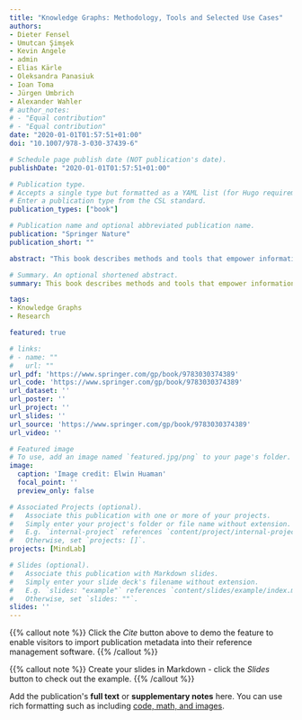 ```yaml
---
title: "Knowledge Graphs: Methodology, Tools and Selected Use Cases"
authors:
- Dieter Fensel
- Umutcan Şimşek
- Kevin Angele
- admin
- Elias Kärle
- Oleksandra Panasiuk
- Ioan Toma
- Jürgen Umbrich
- Alexander Wahler
# author_notes:
# - "Equal contribution"
# - "Equal contribution"
date: "2020-01-01T01:57:51+01:00"
doi: "10.1007/978-3-030-37439-6"

# Schedule page publish date (NOT publication's date).
publishDate: "2020-01-01T01:57:51+01:00"

# Publication type.
# Accepts a single type but formatted as a YAML list (for Hugo requirements).
# Enter a publication type from the CSL standard.
publication_types: ["book"]

# Publication name and optional abbreviated publication name.
publication: "Springer Nature"
publication_short: ""

abstract: "This book describes methods and tools that empower information providers to build and maintain knowledge graphs, including those for manual, semi-automatic, and automatic construction; implementation; and validation and verification of semantic annotations and their integration into knowledge graphs. It also presents lifecycle-based approaches for semi-automatic and automatic curation of these graphs, such as approaches for assessment, error correction, and enrichment of knowledge graphs with other static and dynamic resources. Chapter 1 defines knowledge graphs, focusing on the impact of various approaches rather than mathematical precision. Chapter 2 details how knowledge graphs are built, implemented, maintained, and deployed. Chapter 3 then introduces relevant application layers that can be built on top of such knowledge graphs, and explains how inference can be used to define views on such graphs, making it a useful resource for open and service-oriented dialog systems. Chapter 4 discusses applications of knowledge graph technologies for e-tourism and use cases for other verticals. Lastly, Chapter 5 provides a summary and sketches directions for future work. The additional appendix introduces an abstract syntax and semantics for domain specifications that are used to adapt schema. org to specific domains and tasks. To illustrate the practical use of the approaches presented, the book discusses several pilots with a focus on conversational interfaces, describing how to exploit knowledge graphs for e-marketing and e-commerce. It is intended for advanced professionals and researchers requiring a brief introduction."

# Summary. An optional shortened abstract.
summary: This book describes methods and tools that empower information providers to build and maintain knowledge graphs.

tags:
- Knowledge Graphs
- Research

featured: true

# links:
# - name: ""
#   url: ""
url_pdf: 'https://www.springer.com/gp/book/9783030374389'
url_code: 'https://www.springer.com/gp/book/9783030374389'
url_dataset: ''
url_poster: ''
url_project: ''
url_slides: ''
url_source: 'https://www.springer.com/gp/book/9783030374389'
url_video: ''

# Featured image
# To use, add an image named `featured.jpg/png` to your page's folder. 
image:
  caption: 'Image credit: Elwin Huaman'
  focal_point: ''
  preview_only: false

# Associated Projects (optional).
#   Associate this publication with one or more of your projects.
#   Simply enter your project's folder or file name without extension.
#   E.g. `internal-project` references `content/project/internal-project/index.md`.
#   Otherwise, set `projects: []`.
projects: [MindLab]

# Slides (optional).
#   Associate this publication with Markdown slides.
#   Simply enter your slide deck's filename without extension.
#   E.g. `slides: "example"` references `content/slides/example/index.md`.
#   Otherwise, set `slides: ""`.
slides: ''
---
```


{{% callout note %}}
Click the *Cite* button above to demo the feature to enable visitors to import publication metadata into their reference management software.
{{% /callout %}}

{{% callout note %}}
Create your slides in Markdown - click the *Slides* button to check out the example.
{{% /callout %}}

Add the publication's **full text** or **supplementary notes** here. You can use rich formatting such as including [code, math, and images](https://docs.hugoblox.com/content/writing-markdown-latex/).

